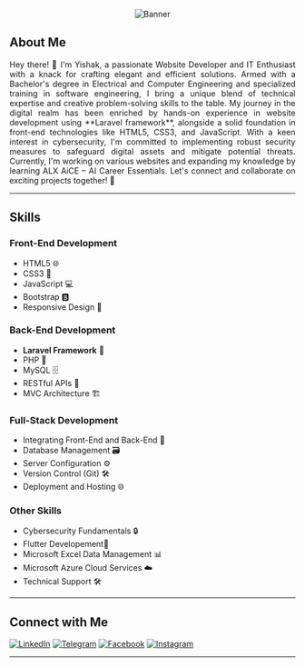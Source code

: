 <p align="center">
  <img src="[https://photos.app.goo.gl/huHAB2dawU4d8jLq7](https://lh3.googleusercontent.com/pw/ABLVV843F5RAZDXPkxfEzD-6KxcOamc5UZNc-UL4zgZkMdaNjdDKBIa42RvsSRj24i7d2UisbnEuMt_mNrbwzcsSobeHtoKpDriRr6pI0Rhz8nfQgUjc9RG57D-C-JA4g6Bx8Jm39o33cwJxQKh7DJBSqJirdY5nyZcMEM6kP6CEgeHEDmNBLtOE3r2H2k7tbguxp4kUutXnfC2wNk1AnKMgKdpm8OOPp78L-WWLRXP3fUeV3ztSW2W9iE7gzSbBLLXzWXomD-h5jEswJe2pxshk5ajpMmY8HX6UcZYHvS2_fWogFRys6q6HUT9uXv96ojKyJgPnjXKYrVlewX9Mct4bmnwN8hR-Z8DXguTTTf63fKCqq_2UCiSYLnEAWYSa1DFkScFx3smqjzv_N4IuvR6HMChe7IDVL1i7VXjBYMLVMIgHHJ0YqAolekYvR3sIuMpby1qPZNUwU39QQCmaCyLdi9yYojowfJov1-gUx6VylGHbBe9BSmGnx4-HYCEVxANrupQg4TITHhJIf_8d8WuFvZvw495GTGnRdtvHIqxESAFr3TDLmrjU9zHuP8Oxvd8BG65J7B_wu7zvveuc6haTqHxPoYw2P7Zs_ctBAV61MoFfF1zxqq-MviBJbdq_a_L4Hh2LOHCjsI7nWlWwcRxr4JOBWGfWotojzuEiPoY4h71rhRvgLZuGfl_YxKgvfyap_1A6X9n6sqxEws8TEi7O9sfs8l9BjNVFueDbFEEg_BkIRmyDHwb3r4HRYy8lW1-15rD1QD0J2OdznN--DRdrQPjCc4K17PIc8lXfbshoq_Kj7fHHY5DM2wcP09MthgGWsM4xX9pgZmmmC9EZuZebDEd9px-e7N1AWVRDCSL4Agze-pTFdlmkPkAqiLl6-rUMTMU7xMJkh9Tc_tOTX_sh5Nw08oCKLxXItf1cmmhsKWTJG3VIHy88YhvOClAyGos=w1366-h342-s-no-gm?authuser=0)" alt="Banner">
</p>

## About Me

<p align="justify">Hey there! 👋 I'm Yishak, a passionate Website Developer and IT Enthusiast with a knack for crafting elegant and efficient solutions. Armed with a Bachelor's degree in Electrical and Computer Engineering and specialized training in software engineering, I bring a unique blend of technical expertise and creative problem-solving skills to the table. My journey in the digital realm has been enriched by hands-on experience in website development using **Laravel framework**, alongside a solid foundation in front-end technologies like HTML5, CSS3, and JavaScript. With a keen interest in cybersecurity, I'm committed to implementing robust security measures to safeguard digital assets and mitigate potential threats. Currently, I'm working on various websites and expanding my knowledge by learning ALX AiCE – AI Career Essentials. Let's connect and collaborate on exciting projects together! 🚀</p>

---

## Skills

### Front-End Development
- HTML5 🌐
- CSS3 🎨
- JavaScript 💻
- Bootstrap 🅱️
- Responsive Design 📱

### Back-End Development
- **Laravel Framework** 🚀
- PHP 🐘
- MySQL 🗄️
- RESTful APIs 🔄
- MVC Architecture 🏗️

### Full-Stack Development
- Integrating Front-End and Back-End 🔄
- Database Management 🗃️
- Server Configuration ⚙️
- Version Control (Git) 🛠️
- Deployment and Hosting 🌐

### Other Skills
- Cybersecurity Fundamentals 🔒
- Flutter Developement📱
- Microsoft Excel Data Management 📊
- Microsoft Azure Cloud Services ☁️
- Technical Support 🛠️

---

## Connect with Me

[![LinkedIn](https://img.shields.io/badge/LinkedIn-Connect-blue)](https://www.linkedin.com/in/yishak-kibru-07694217a/)
[![Telegram](https://img.shields.io/badge/Telegram-Message-blue)](https://t.me/yishakkkk)
[![Facebook](https://img.shields.io/badge/Facebook-Follow-blue)](https://www.facebook.com/yishakk)
[![Instagram](https://img.shields.io/badge/Instagram-Follow-blue)](https://www.instagram.com/yishak_kibru/)

---

<!-- Add any additional graphics or banners here -->


<!--
**yishakk/yishakk** is a ✨ _special_ ✨ repository because its `README.md` (this file) appears on your GitHub profile.
### Hi there 👋

<!--
**yishakk/yishakk** is a ✨ _special_ ✨ repository because its `README.md` (this file) appears on your GitHub profile.

Here are some ideas to get you started:

- 🔭 I’m currently working on ...
- 🌱 I’m currently learning ...
- 👯 I’m looking to collaborate on ...
- 🤔 I’m looking for help with ...
- 💬 Ask me about ...
- 📫 How to reach me: ...
- 😄 Pronouns: ...
- ⚡ Fun fact: ...
-->
